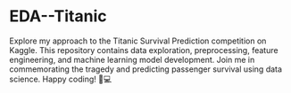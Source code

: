 # EDA--Titanic
Explore my approach to the Titanic Survival Prediction competition on Kaggle. This repository contains data exploration, preprocessing, feature engineering, and machine learning model development. Join me in commemorating the tragedy and predicting passenger survival using data science. Happy coding! 🚢💻
